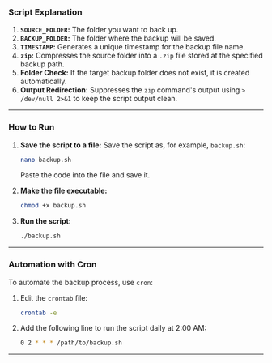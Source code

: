 ### **Script Explanation**
1. **`SOURCE_FOLDER`:** The folder you want to back up.
2. **`BACKUP_FOLDER`:** The folder where the backup will be saved.
3. **`TIMESTAMP`:** Generates a unique timestamp for the backup file name.
4. **`zip`:** Compresses the source folder into a `.zip` file stored at the specified backup path.
5. **Folder Check:** If the target backup folder does not exist, it is created automatically.
6. **Output Redirection:** Suppresses the `zip` command's output using `> /dev/null 2>&1` to keep the script output clean.

---

### **How to Run**
1. **Save the script to a file:**
   Save the script as, for example, `backup.sh`:
   ```bash
   nano backup.sh
   ```
   Paste the code into the file and save it.

2. **Make the file executable:**
   ```bash
   chmod +x backup.sh
   ```

3. **Run the script:**
   ```bash
   ./backup.sh
   ```

---

### **Automation with Cron**
To automate the backup process, use `cron`:

1. Edit the `crontab` file:
   ```bash
   crontab -e
   ```

2. Add the following line to run the script daily at 2:00 AM:
   ```bash
   0 2 * * * /path/to/backup.sh
   ```

---

